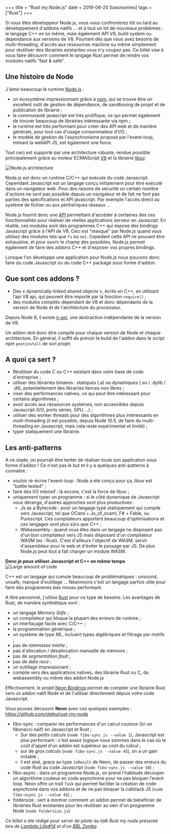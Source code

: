 +++
title = "Rust my Node.js" 
date = 2019-06-20
[taxonomies]
tags = ["Rust"]
+++

Si vous êtes développeur Node.js, vous vous confronterez tôt ou tard au développement d'addons natifs ... et à tout un lot de nouveaux problèmes : le langage C++ en lui même, mais également API V8, build system ou dépendance aux versions de V8. Pourtant dès que vous avez besoins de multi-threading, d'accès aux ressources machine ou même simplement pour réutiliser des librairies existantes vous n'y coupez pas. Ce billet vise à vous faire découvrir comment le langage Rust permet de rendre vos modules natifs "fast & safe".

<!-- more -->

## Une histoire de Node

J'aime beaucoup le runtime [Node.js](https://nodejs.org) :

- un écosystème impressionnant grâce à [npm](https://www.npmjs.com/), qui se trouve être un excellent outil de gestion de dépendance, de sandboxing de projet et de publication de librairie ;
- la communauté javascript est très prolifique, ce qui permet également de trouver beaucoup de librairies intéressante via npm ;
- le runtime est très performant pour créer des API web et de manière générale, pour tout cas d'usage consommateur d'I/O ;
- le modèle de gestion de l'asynchronisme proposé par l'event-loop, mimant la webAPI JS, est également une force.

Tout ceci est supporté par une architecture robuste, rendue possible principalement grâce au moteur ECMAScript [V8](https://v8.dev/) et la librairie [libuv](http://libuv.org/).

![Node.js architecture](../img/node.png)

Node.js est donc un runtime C/C++ qui exécute du code Javascript. Cependant Javascript est un langage conçu initialement pour être exécuté dans un navigateur web. Pour des raisons de sécurité un certain nombre d'actions ne sont pas possible depuis un navigateur et de fait ne font pas parties des spécifications et API javascript. Par exemple l'accès direct au système de fichier ou aux périhériques réseaux ...

Node.js fournit donc une [API](https://nodejs.org/dist/latest-v12.x/docs/api/) permettant d'accéder à certaines des ces fonctionnalités pour réaliser de réelles applications serveur en Javascipt. En réalité, ces modules sont des programmes C++ qui expose des bindings Javascript grâce à l'API de V8. Ceci est "masqué" par Node.js quand vous utilisez des modules tels que `fs` ou `net`. Cepedant cette API ne pouvant être exhaustive, et pour ouvrir le champ des possibles, Node.js permet également de faire des addons C++ et d'exposer vos propres bindings.

Lorsque l'on développe une application pour Node.js nous pouvons donc faire du code Javascript ou du code C++ packagé sous forme d'addon.

## Que sont ces addons ?

- Des « dynamically-linked shared objects », écrits en C++, en utilisant l’api V8 api, qui peuvent être importé par la fonction `require()` ;
- des modules compilés dépendant de V8 et donc dépendants de la version de Node et de l'architecture du processeur.

Depuis Node 8, il existe [n-api](https://nodejs.org/dist/latest-v12.x/docs/api/n-api.html), une abstraction indépendante de la version de V8.

Un addon doit donc être compilé pour chaque version de Node et chaque architecture. En général, il suffit de prévoir le build de l'addon dans le script npm `postinstall` de son projet.

## A quoi ça sert ?

- Réutiliser du code C ou C++ existant dans votre base de code d'entreprise ;
- utiliser des librairies binaires : statiques (.a) ou dynamiques (.so / .dylib / .dll), potentiellement des librairies tierces non libres ;
- viser des performances natives, ce qui peut être intéressant pour certains algorithmes ;
- avoir accès aux ressources systèmes, non accessibles depuis Javascript (I/O, ports séries, GPU …) ;
- utiliser des worker threads pour des algorithmes plus intéressants en multi-threading (il est possible, depuis Node 10.5, de faire du multi-threading en Javascript, mais cela reste expérimental et limité) ;
- typer statiquement une librairie.

## Les anti-patterns

A ce stade, on pourrait être tenter de réaliser toute son application sous forme d'addon ! Ce n'est pas le but et il y a quelques anti-patterns à connaitre :

- vouloir ré-écrire l'event-loop : Node a été conçu pour ça, libuv est "battle tested" ;
- faire des I/O intensif : là encore, c'est la force de libuv ;
- uniquement typer un programme : si le côté dynamique de Javascript vous dérange, d'autres approches sont plus productives :
  - Js as a Bytecode : avoir un langage typé statiquement qui compile vers Javascript, tel que OCaml + Js_of_ocaml, F# + Fable, ou Purescript. Ces compilateurs apportent beaucoup d'optimisations et ces langages sont plus sûrs que C++ ;
  - Webassembly : quand vous êtes dans un langage ne disposant pas d'un bon compilateur vers JS mais disposant d'un compilateur WASM (ex : Rust). C'est d'ailleurs l'objectif de WASM, servir d'assembleur pour le web et d'éviter le passage par JS. De plus Node.js peut tout à fait charger un module WASM.

**Donc je peux utiliser Javascript et C++ en même temps**
![Large amount of code](../img/large.png)

C++ est un langage qui cumule beaucoup de problématiques : unsound, unsafe, manque d'outillage ...
Néanmoins c'est un langage parfois utile pour faire des programmes _bas niveau_ performant.

A titre personnel, j'utilise [Rust](https://www.rust-lang.org/) pour ce type de besoins. Les avantages de Rust, de manière synthétique sont :

- un langage _Memory Safe_ ;
- un compilateur qui bloque la plupart des erreurs de runtime ;
- un interfaçage facile avec C/C++ ;
- la programmation générique ;
- un système de _type ML_, incluant types algébriques et filtrage par motifs ;
- pas de _rammasse miette_ ;
- pas d'allocation / désallocation manuelle de mémoire ;
- pas de _segmentation fault_ ;
- pas de _data race_ ;
- un outillage impressionant ;
- compile vers des applications natives, des librairie Rust ou C, du webassembly ou même des addon Node.js

Effectivement, le projet [Neon Bindings](https://neon-bindings.com/) permet de compiler une librairie Rust vers un addon natif Node et de l'utiliser directement depuis votre code Javascript.

Vous pouvez découvrir **Neon** avec ces quelques exemples : https://github.com/oteku/rust-my-node

- fibo-sync : comparer les performances d'un calcul _couteux_ (ici un fibonacci naïf) en Javascript et Rust ;
  - Sur des _petits calculs_ (`node fibo-sync.js --value 1`), Javascript est plus performant : c'est assez logique nous sommes dans le cas où le _coût_ d'appel d'un addon est supérieur au coût du calcul ;
  - sur de _gros calculs_ (`node fibo-sync.js --value 45`), on a un gain notable ;
  - il est aisé, grace au type `JsResult` de Neon, de passer des erreurs du code Rust au code Javascript (`node fibo-sync.js --value 50`) ;
- fibo-async : dans un programme Node.js, on prend l'habitude découper un algorithme couteux en code asynchrone pour ne pas bloquer l'event loop. Neon offre un trait `Task` qui permet faciliter la création de code asynchrone dans vos addons et de ne pas bloquer la callstack JS (`node fibo-async.js --value 45`) ;
- foldersize : sert à montrer comment un addon permet de bénéficier de librairies Rust existantes pour les réutiliser au sein d'un programme Node (`node foldersize.js`)

_Ce billet a été rédigé pour servir de pilote au talk Rust my node présenté lors de [Lambda Lille#14](https://www.meetup.com/fr-FR/LambdaLille/events/260541114/) et d'un [BBL Zenika](https://www.meetup.com/fr-FR/NightClazz-Lille-by-Zenika/events/262219651)_
